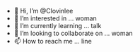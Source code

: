 - 👋 Hi, I’m @Clovinlee
- 👀 I’m interested in ... woman
- 🌱 I’m currently learning ... talk
- 💞️ I’m looking to collaborate on ... woman
- 📫 How to reach me ... line

<!---
Clovinlee/Clovinlee is a ✨ special ✨ repository because its `README.md` (this file) appears on your GitHub profile.
You can click the Preview link to take a look at your changes.
--->
